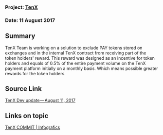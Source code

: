 ### Project: [TenX](../projects/tenx.md)
### Date: 11 August 2017
## Summary
TenX Team is working on a solution to exclude PAY tokens stored on exchanges and in the internal TenX contract from receiving part of the token holders' reward.
This reward was designed as an incentive for token holders and equals of 0.5% of the entire payment volume on the TenX payment platform initially on a monthly basis.
Which means possible greater rewards for the token holders.
## Source Link
[TenX Dev update — August 11, 2017](https://blog.tenx.tech/dev-update-august-11-2017-95b61f7e05a)
## Links on topic
[TenX COMMIT | Infografics](https://imgur.com/y4n05Nw)
